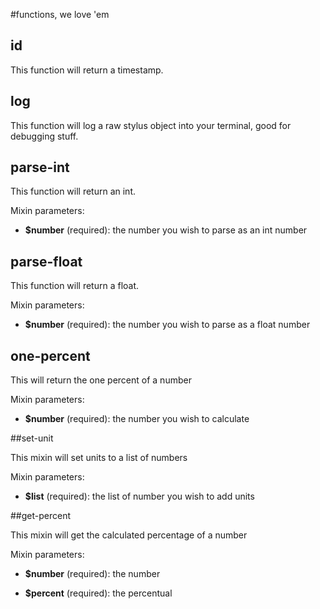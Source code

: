 #functions, we love 'em

## id
This function will return a timestamp.

## log
This function will log a raw stylus object into your terminal, good for debugging stuff.

## parse-int
This function will return an int.

Mixin parameters:

* **$number** (required): the number you wish to parse as an int number

## parse-float
This function will return a float.

Mixin parameters:

* **$number** (required): the number you wish to parse as a float number

## one-percent

This will return the one percent of a number

Mixin parameters:

* **$number** (required): the number you wish to calculate

##set-unit

This mixin will set units to a list of numbers

Mixin parameters:

* **$list** (required): the list of number you wish to add units

##get-percent

This mixin will get the calculated percentage of a number

Mixin parameters:

* **$number** (required): the number

* **$percent** (required): the percentual